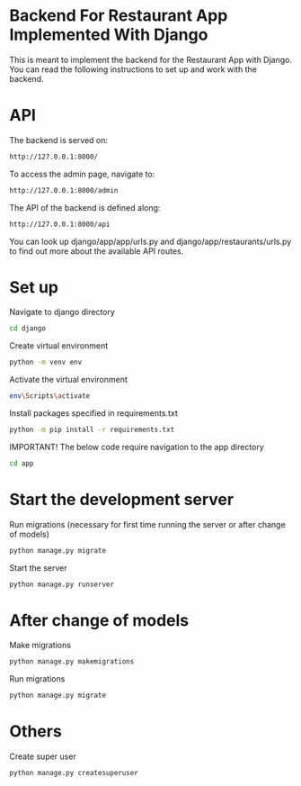 # Backend For Restaurant App Implemented With Django
This is meant to implement the backend for the Restaurant App with Django. You can read the following instructions to set up and work with the backend.

# API
The backend is served on:
```bash
http://127.0.0.1:8000/
```
To access the admin page, navigate to:
```bash
http://127.0.0.1:8000/admin
```
The API of the backend is defined along:
```bash
http://127.0.0.1:8000/api
```
You can look up django/app/app/urls.py and django/app/restaurants/urls.py to find out more about the available API routes.

# Set up
Navigate to django directory
```bash
cd django
```
Create virtual environment
```bash
python -m venv env
```
Activate the virtual environment
```bash
env\Scripts\activate
```
Install packages specified in requirements.txt
```bash
python -m pip install -r requirements.txt
```
IMPORTANT! The below code require navigation to the app directory
```bash
cd app
```

# Start the development server
Run migrations (necessary for first time running the server or after change of models)
```bash
python manage.py migrate
```
Start the server
```bash
python manage.py runserver
```

# After change of models
Make migrations
```bash
python manage.py makemigrations
```
Run migrations
```bash
python manage.py migrate
```

# Others
Create super user
```bash
python manage.py createsuperuser
```
